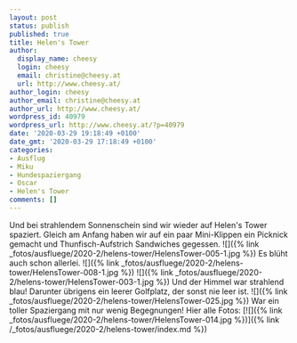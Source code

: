 ```yaml
---
layout: post
status: publish
published: true
title: Helen's Tower
author:
  display_name: cheesy
  login: cheesy
  email: christine@cheesy.at
  url: http://www.cheesy.at/
author_login: cheesy
author_email: christine@cheesy.at
author_url: http://www.cheesy.at/
wordpress_id: 40979
wordpress_url: http://www.cheesy.at/?p=40979
date: '2020-03-29 19:18:49 +0100'
date_gmt: '2020-03-29 17:18:49 +0100'
categories:
- Ausflug
- Miku
- Hundespaziergang
- Oscar
- Helen's Tower
comments: []
---
```

Und bei strahlendem Sonnenschein sind wir wieder auf Helen's Tower spaziert.
Gleich am Anfang haben wir auf ein paar Mini-Klippen ein Picknick gemacht und Thunfisch-Aufstrich Sandwiches gegessen.
![]({% link _fotos/ausfluege/2020-2/helens-tower/HelensTower-005-1.jpg %})
Es blüht auch schon allerlei.
![]({% link _fotos/ausfluege/2020-2/helens-tower/HelensTower-008-1.jpg %})
![]({% link _fotos/ausfluege/2020-2/helens-tower/HelensTower-003-1.jpg %})
Und der Himmel war strahlend blau! Darunter übrigens ein leerer Golfplatz, der sonst nie leer ist.
![]({% link _fotos/ausfluege/2020-2/helens-tower/HelensTower-025.jpg %})
War ein toller Spaziergang mit nur wenig Begegnungen!
Hier alle Fotos:
[![]({% link _fotos/ausfluege/2020-2/helens-tower/HelensTower-014.jpg %})]({% link /_fotos/ausfluege/2020-2/helens-tower/index.md %})
